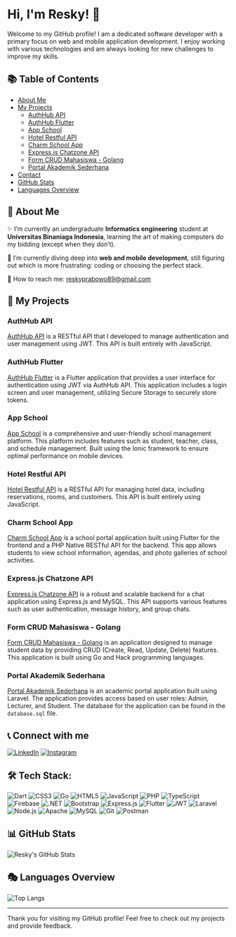 # Hi, I'm Resky! 👋

Welcome to my GitHub profile! I am a dedicated software developer with a primary focus on web and mobile application development. I enjoy working with various technologies and am always looking for new challenges to improve my skills.

## 📚 Table of Contents

- [About Me](#about-me)
- [My Projects](#my-projects)
  - [AuthHub API](#authhub-api)
  - [AuthHub Flutter](#authhub-flutter)
  - [App School](#app-school)
  - [Hotel Restful API](#hotel-restful-api)
  - [Charm School App](#charm-school-app)
  - [Express.js Chatzone API](#expressjs-chatzone-api)
  - [Form CRUD Mahasiswa - Golang](#form-crud-mahasiswa---golang)
  - [Portal Akademik Sederhana](#portal-akademik-sederhana)
- [Contact](#contact)
- [GitHub Stats](#github-stats)
- [Languages Overview](#languages-overview)

## 📝 About Me

✨ I’m currently an undergraduate **Informatics engineering** student at **Universitas Binaniaga Indonesia**, learning the art of making computers do my bidding (except when they don’t).

🌱 I’m currently diving deep into **web and mobile development**, still figuring out which is more frustrating: coding or choosing the perfect stack.

📧 How to reach me: [reskyprabowo89@gmail.com](mailto:reskyprabowo89@gmail.com)

## 💼 My Projects

### AuthHub API

[AuthHub API](https://github.com/Resky89/authhub-api) is a RESTful API that I developed to manage authentication and user management using JWT. This API is built entirely with JavaScript.

### AuthHub Flutter

[AuthHub Flutter](https://github.com/Resky89/authhub-flutter) is a Flutter application that provides a user interface for authentication using JWT via AuthHub API. This application includes a login screen and user management, utilizing Secure Storage to securely store tokens.

### App School

[App School](https://github.com/Resky89/app-school) is a comprehensive and user-friendly school management platform. This platform includes features such as student, teacher, class, and schedule management. Built using the Ionic framework to ensure optimal performance on mobile devices.

### Hotel Restful API

[Hotel Restful API](https://github.com/Resky89/hotel-restful-api) is a RESTful API for managing hotel data, including reservations, rooms, and customers. This API is built entirely using JavaScript.

### Charm School App

[Charm School App](https://github.com/Resky89/charm-school-app) is a school portal application built using Flutter for the frontend and a PHP Native RESTful API for the backend. This app allows students to view school information, agendas, and photo galleries of school activities.

### Express.js Chatzone API

[Express.js Chatzone API](https://github.com/Resky89/express.js-chatzone-api) is a robust and scalable backend for a chat application using Express.js and MySQL. This API supports various features such as user authentication, message history, and group chats.

### Form CRUD Mahasiswa - Golang

[Form CRUD Mahasiswa - Golang](https://github.com/Resky89/form-crud-mahasiswa-GOLANG) is an application designed to manage student data by providing CRUD (Create, Read, Update, Delete) features. This application is built using Go and Hack programming languages.

### Portal Akademik Sederhana

[Portal Akademik Sederhana](https://github.com/Resky89/portal-academic) is an academic portal application built using Laravel. The application provides access based on user roles: Admin, Lecturer, and Student. The database for the application can be found in the `database.sql` file.

## 📞 Connect with me

[![LinkedIn](https://img.shields.io/badge/LinkedIn-0A66C2?style=for-the-badge&logo=linkedin&logoColor=white)](https://linkedin.com/in/resky) [![Instagram](https://img.shields.io/badge/Instagram-E4405F?style=for-the-badge&logo=instagram&logoColor=white)](https://instagram.com/resky89)

## 🛠️ Tech Stack:

![Dart](https://img.shields.io/badge/-Dart-0175C2?style=for-the-badge&logo=dart&logoColor=white) ![CSS3](https://img.shields.io/badge/-CSS3-1572B6?style=for-the-badge&logo=css3&logoColor=white) ![Go](https://img.shields.io/badge/-Go-00ADD8?style=for-the-badge&logo=go&logoColor=white) ![HTML5](https://img.shields.io/badge/-HTML5-E34F26?style=for-the-badge&logo=html5&logoColor=white) ![JavaScript](https://img.shields.io/badge/-JavaScript-F7DF1E?style=for-the-badge&logo=javascript&logoColor=black) ![PHP](https://img.shields.io/badge/-PHP-777BB4?style=for-the-badge&logo=php&logoColor=white) ![TypeScript](https://img.shields.io/badge/-TypeScript-3178C6?style=for-the-badge&logo=typescript&logoColor=white) ![Firebase](https://img.shields.io/badge/-Firebase-FFCA28?style=for-the-badge&logo=firebase&logoColor=black) ![.NET](https://img.shields.io/badge/-.NET-512BD4?style=for-the-badge&logo=dotnet&logoColor=white) ![Bootstrap](https://img.shields.io/badge/-Bootstrap-7952B3?style=for-the-badge&logo=bootstrap&logoColor=white) ![Express.js](https://img.shields.io/badge/-Express.js-404D59?style=for-the-badge&logo=express&logoColor=white) ![Flutter](https://img.shields.io/badge/-Flutter-02569B?style=for-the-badge&logo=flutter&logoColor=white) ![JWT](https://img.shields.io/badge/-JWT-000000?style=for-the-badge&logo=jsonwebtokens&logoColor=white) ![Laravel](https://img.shields.io/badge/-Laravel-FF2D20?style=for-the-badge&logo=laravel&logoColor=white) ![Node.js](https://img.shields.io/badge/-Node.js-339933?style=for-the-badge&logo=node.js&logoColor=white) ![Apache](https://img.shields.io/badge/-Apache-D22128?style=for-the-badge&logo=apache&logoColor=white) ![MySQL](https://img.shields.io/badge/-MySQL-4479A1?style=for-the-badge&logo=mysql&logoColor=white) ![Git](https://img.shields.io/badge/-Git-F05032?style=for-the-badge&logo=git&logoColor=white) ![Postman](https://img.shields.io/badge/-Postman-FF6C37?style=for-the-badge&logo=postman&logoColor=white)

## 📊 GitHub Stats

![Resky's GitHub Stats](https://github-readme-stats.vercel.app/api?username=Resky89&show_icons=true&theme=radical)

## 🎭 Languages Overview

![Top Langs](https://github-readme-stats.vercel.app/api/top-langs/?username=Resky89&layout=compact&theme=radical)

---

Thank you for visiting my GitHub profile! Feel free to check out my projects and provide feedback.

